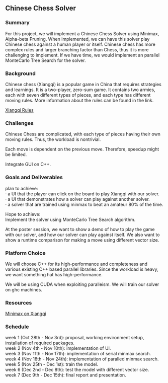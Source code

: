 ## Chinese Chess Solver
### Summary
For this project, we will implement a Chinese Chess Solver using Minimax, Alpha-beta Pruning. When implemented, we can have this solver play Chinese chess against a human player or itself. Chinese chess has more complex rules and larger branching factor than Chess, thus it is more challenging to implement. If we have time, we would implement an parallel MonteCarlo Tree Search for the solver.

### Background
Chinese chess (Xiangqi) is a popular game in China that requires strategies and learnings. It is a two-player, zero-sum game.  It contains two armies, each with seven different types of pieces, and each type has different moving rules. More information about the rules can be found in the link.

[Xiangqi Rules](https://en.wikipedia.org/wiki/Xiangqi)

### Challenges
Chinese Chess are complicated, with each type of pieces having their own moving rules. Thus, the workload is nontrivial.

Each move is dependent on the previous move. Therefore, speedup might be limited.

Integrate GUI on C++.

### Goals and Deliverables

plan to achieve: <br />
· a UI that the player can click on the board to play Xiangqi with our solver. <br />
· a UI that demonstrates how a solver can play against another solver. <br />
· a solver that are trained using minmax to beat an amateur 80% of the time. <br />

Hope to achieve: <br />
Implement the solver using MonteCarlo Tree Search algorithm. <br />

At the poster session, we want to show a demo of how to play the game with our solver, and how our solver can play against itself. We also want to show a runtime comparison for making a move using different vector size.

### Platform Choice
We will choose C++ for its high-performance and completeness and various existing C++ based parallel libraries. Since the workload is heavy, we want something hat has high-performance.

We will be using CUDA when exploiting paralleism. We will train our solver on ghc machines.

### Resources
[Minimax on Xiangqi](http://stanford.edu/~dengl11/resource/doc/221-Report.pdf)

### Schedule
week 1 (Oct 28th - Nov 3rd): proposal, working environment setup, installation of required packages. <br />
week 2 (Nov 4th - Nov 10th): implementation of UI.<br />
week 3 (Nov 11th - Nov 17th): implementation of serial minmax search.<br />
week 4 (Nov 18th - Nov 24th): implementation of paralled minmax search.<br />
week 5 (Nov 25th - Dec 1st): train the model.<br />
week 6 (Dec 2nd - Dec 8th): test the model with different vector size.<br />
week 7 (Dec 9th - Dec 15th): final report and presentation.<br />
